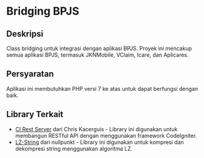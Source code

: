 # Bridging BPJS

## Deskripsi
Class bridging untuk integrasi dengan aplikasi BPJS. Proyek ini mencakup semua aplikasi BPJS, termasuk JKNMobile, VClaim, Icare, dan Aplicares.

## Persyaratan
Aplikasi ini membutuhkan PHP versi 7 ke atas untuk dapat berfungsi dengan baik.

## Library Terkait
- [CI Rest Server](https://github.com/chriskacerguis/codeigniter-restserver) dari Chris Kacerguis - Library ini digunakan untuk membangun RESTful API dengan menggunakan framework CodeIgniter.
- [LZ-String](https://github.com/nullpunkt/lz-string-php) dari nullpunkt - Library ini digunakan untuk kompresi dan dekompresi string menggunakan algoritma LZ.

